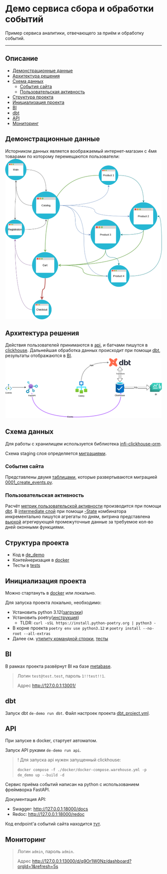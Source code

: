 # Демо сервиса сбора и обработки событий
Пример сервиса аналитики, отвечающего за приём и обработку событий.
____
## Описание
- [Демонстрационные данные](#демонстрационные-данные)
- [Архитектура решения](#архитектура-решения)
- [Схема данных](#схема-данных)
  - [События сайта](#cобытия-сайта)
  - [Пользовательская активность](#пользовательская-активность)
- [Структура проекта](#структура-проекта)
- [Инициализация проекта](#инициализация-проекта)
- [BI](#bi)
- [dbt](#dbt)
- [API](#api)
- [Мониторинг](#мониторинг)

## Демонстрационные данные
Исторником данных является воображаемый интернет-магазин с 4мя товарами по которому перемещаются 
пользователи:
![Сайт](docs/images/de_demo_site.svg)

## Архитектура решения
Действия пользователей принимаются в [api](#api), и батчами пишутся в [clickhouse](#cобытия-сайта).
Дальнейшая обработка данных происходит при помощи [dbt](#dbt), результаты отображаются в [BI](#bi).
![Pipeline](docs/images/de_demo_arch_gen_2_scheduler_dbt.svg)

## Схема данных
Для работы с хранилищем используется библиотека [infi-clickhouse-orm](https://github.com/Infinidat/infi.clickhouse_orm).

Схема staging слоя определяется [миграциями](de_demo/migrations/clickhouse).

### События сайта
Представлены двумя [таблицами](de_demo/apps/events/warehouse), которые развертываются 
миграцией [0001_create_events.py](de_demo/migrations/clickhouse/0001_create_events.py).

### Пользовательская активность
Расчёт [метрик пользовательской активности](de_demo/apps/users/dbt/models) производится при помощи [dbt](#dbt).
В [intermediate слой](dbt/models/intermediate/int_site_events_to_users_count_by_day.sql) 
при помощи [-State](https://clickhouse.com/docs/sql-reference/aggregate-functions/combinators#-state) 
комбинатора инкрементально пишутся агрегаты по дням, 
витрина представлена [вьюхой](dbt/models/marts/users_activity.sql) 
агрегирующей промежуточные данные за требуемое кол-во дней оконными функциями.


## Структура проекта
* Код в [de_demo](de_demo) 
* Контейнеризация в [docker](docker)
* Тесты в [tests](tests)

## Инициализация проекта
Можно стартануть в [docker](docker) или локально.

Для запуска проекта локально, необходимо:
- Установить python 3.12([загрузки](https://www.python.org/downloads/)) 
- Установить poetry([инструкция](https://python-poetry.org/docs/#installing-with-the-official-installer))
  - TLDR: `curl -sSL https://install.python-poetry.org | python3 -`
- В корне проекта `poetry env use python3.12` и `poetry install --no-root --all-extras`
- Далее см. [утилиту командной строки](#утилита-командной-строки), [тесты](#тесты)



## BI
В рамках проекта развёрнут BI на базе [metabase](https://www.metabase.com/).
> Логин `test@test.test`, пароль `1!!test!!1`.
>
> Адрес http://127.0.0.1:13001/

## dbt
Запуск dbt `de-demo run dbt`.  Файл настроек проекта [dbt_project.yml](dbt/dbt_project.yml).

## API
При запуске в docker, стартует автоматом. 

Запуск API руками `de-demo run api`.
> ! Для запуска api нужен запущенный clickhouse: 
> 
> `docker compose -f ./docker/docker-compose.warehouse.yml -p de_demo up --build -d`

Сервис приёма событий написан на python с использованием фреймворка FastAPI.

Документация API:
 - Swagger: http://127.0.0.1:18000/docs
 - Redoc: http://127.0.0.1:18000/redoc

Код endpoint'а событий сайта находится [тут](de_demo/apps/events/api).

## Мониторинг
> Логин `admin`, пароль `admin`.
> 
> Адрес http://127.0.0.1:13000/d/q9Or1W0Nz/dashboard?orgId=1&refresh=5s
